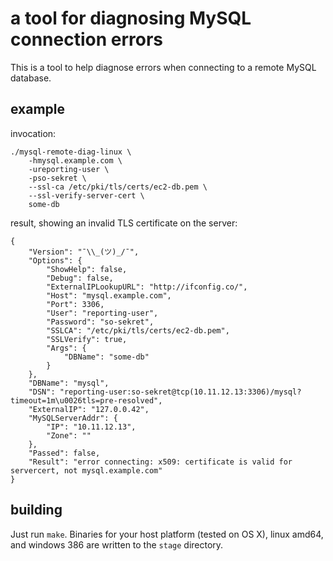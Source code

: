 # a tool for diagnosing MySQL connection errors

This is a tool to help diagnose errors when connecting to a remote MySQL database.

## example

invocation:

    ./mysql-remote-diag-linux \
        -hmysql.example.com \
        -ureporting-user \
        -pso-sekret \
        --ssl-ca /etc/pki/tls/certs/ec2-db.pem \
        --ssl-verify-server-cert \
        some-db

result, showing an invalid TLS certificate on the server:

    {
        "Version": "¯\\_(ツ)_/¯",
        "Options": {
            "ShowHelp": false,
            "Debug": false,
            "ExternalIPLookupURL": "http://ifconfig.co/",
            "Host": "mysql.example.com",
            "Port": 3306,
            "User": "reporting-user",
            "Password": "so-sekret",
            "SSLCA": "/etc/pki/tls/certs/ec2-db.pem",
            "SSLVerify": true,
            "Args": {
                "DBName": "some-db"
            }
        },
        "DBName": "mysql",
        "DSN": "reporting-user:so-sekret@tcp(10.11.12.13:3306)/mysql?timeout=1m\u0026tls=pre-resolved",
        "ExternalIP": "127.0.0.42",
        "MySQLServerAddr": {
            "IP": "10.11.12.13",
            "Zone": ""
        },
        "Passed": false,
        "Result": "error connecting: x509: certificate is valid for servercert, not mysql.example.com"
    }

## building

Just run `make`.  Binaries for your host platform (tested on OS X), linux amd64, and windows 386 are written to the `stage` directory.
